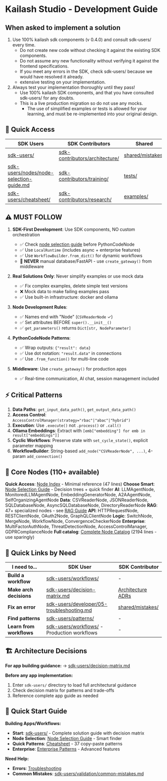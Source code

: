 # Kailash Studio - Development Guide

## When asked to implement a solution
1. Use 100% kailash sdk components (v 0.4.0) and consult sdk-users/ every time.
   - Do not create new code without checking it against the existing SDK components.
   - Do not assume any new functionality without verifying it against the frontend specifications.
   - If you meet any errors in the SDK, check sdk-users/ because we would have resolved it already. 
   - extensive testing on your implementation.
2. Always test your implementation thoroughly until they pass!
   - Use 100% kailash SDK components, and that you have consulted sdk-users/ for any doubts.
   - This is a live production migration so do not use any mocks.
     - The use of simplified examples or tests is allowed for your learning, and must be re-implemented into your original design.

## 📁 Quick Access
| **SDK Users** | **SDK Contributors** | **Shared** |
|---------------|---------------------|-----------|
| [sdk-users/](sdk-users/) | [sdk-contributors/architecture/](sdk-contributors/architecture/) | [shared/mistakes/](shared/mistakes/) |
| [sdk-users/nodes/node-selection-guide.md](sdk-users/nodes/node-selection-guide.md) | [sdk-contributors/training/](sdk-contributors/training/) | [tests/](tests/) |
| [sdk-users/cheatsheet/](sdk-users/cheatsheet/) | [sdk-contributors/research/](sdk-contributors/research/) | [examples/](examples/) |

## ⚠️ MUST FOLLOW
1. **SDK-First Development**: Use SDK components, NO custom orchestration
    - ✅ Check [node selection guide](sdk-users/nodes/node-selection-guide.md) before PythonCodeNode
    - ✅ Use `LocalRuntime` (includes async + enterprise features)
    - ✅ Use `WorkflowBuilder.from_dict()` for dynamic workflows
    - 🚨 **NEVER** manual database/FastAPI - use `create_gateway()` from middleware

2. **Real Solutions Only**: Never simplify examples or use mock data
    - ✅ Fix complex examples, delete simple test versions
    - ❌ Mock data to make failing examples pass
    - ✅ Use built-in infrastructure: docker and ollama

3. **Node Development Rules**:
    - ✅ Names end with "Node" (`CSVReaderNode` ✓)
    - ✅ Set attributes BEFORE `super().__init__()`
    - ✅ `get_parameters()` returns `Dict[str, NodeParameter]`

4. **PythonCodeNode Patterns**:
    - ✅ Wrap outputs: `{"result": data}`
    - ✅ Use dot notation: `"result.data"` in connections
    - ✅ Use `.from_function()` for multi-line code

5. **Middleware**: Use `create_gateway()` for production apps
    - ✅ Real-time communication, AI chat, session management included

## ⚡ Critical Patterns
1. **Data Paths**: `get_input_data_path()`, `get_output_data_path()`
2. **Access Control**: `AccessControlManager(strategy="rbac"|"abac"|"hybrid")`
3. **Execution**: Use `.execute()` not `.process()` or `.call()`
4. **Ollama Embeddings**: Extract with `[emb["embedding"] for emb in result["embeddings"]]`
5. **Cyclic Workflows**: Preserve state with `set_cycle_state()`, explicit parameter mapping
6. **WorkflowBuilder**: String-based `add_node("CSVReaderNode", ...)`, 4-param `add_connection()`

## 🔧 Core Nodes (110+ available)
**Quick Access**: [Node Index](sdk-users/nodes/node-index.md) - Minimal reference (47 lines)
**Choose Smart**: [Node Selection Guide](sdk-users/nodes/node-selection-guide.md) - Decision trees + quick finder
**AI**: LLMAgentNode, MonitoredLLMAgentNode, EmbeddingGeneratorNode, A2AAgentNode, SelfOrganizingAgentNode
**Data**: CSVReaderNode, JSONReaderNode, SQLDatabaseNode, AsyncSQLDatabaseNode, DirectoryReaderNode
**RAG**: 47+ specialized nodes - see [RAG Guide](sdk-users/developer/07-comprehensive-rag-guide.md)
**API**: HTTPRequestNode, RESTClientNode, OAuth2Node, GraphQLClientNode
**Logic**: SwitchNode, MergeNode, WorkflowNode, ConvergenceCheckerNode
**Enterprise**: MultiFactorAuthNode, ThreatDetectionNode, AccessControlManager, GDPRComplianceNode
**Full catalog**: [Complete Node Catalog](sdk-users/nodes/comprehensive-node-catalog.md) (2194 lines - use sparingly)

## 🔗 Quick Links by Need

| **I need to...** | **SDK User** | **SDK Contributor** |
|-------------------|--------------|---------------------|
| **Build a workflow** | [sdk-users/workflows/](sdk-users/workflows/) | - |
| **Make arch decisions** | [sdk-users/decision-matrix.md](sdk-users/decision-matrix.md) | [Architecture ADRs](sdk-contributors/architecture/adr/) |
| **Fix an error** | [sdk-users/developer/05-troubleshooting.md](sdk-users/developer/05-troubleshooting.md) | [shared/mistakes/](shared/mistakes/) |
| **Find patterns** | [sdk-users/patterns/](sdk-users/patterns/) | - |
| **Learn from workflows** | [sdk-users/workflows/](sdk-users/workflows/) - Production workflows | - |

## 🏗️ Architecture Decisions

**For app building guidance:** → [sdk-users/decision-matrix.md](sdk-users/decision-matrix.md)

**Before any app implementation:**
1. Enter `sdk-users/` directory to load full architectural guidance
2. Check decision matrix for patterns and trade-offs
3. Reference complete app guide as needed

## 🎯 Quick Start Guide

**Building Apps/Workflows:**
- **Start**: [sdk-users/](sdk-users/) - Complete solution guide with decision matrix
- **Node Selection**: [Node Selection Guide](sdk-users/nodes/node-selection-guide.md) - Smart finder
- **Quick Patterns**: [Cheatsheet](sdk-users/cheatsheet/) - 37 copy-paste patterns
- **Enterprise**: [Enterprise Patterns](sdk-users/enterprise/) - Advanced features

**Need Help:**
- **Errors**: [Troubleshooting](sdk-users/developer/05-troubleshooting.md)
- **Common Mistakes**: [sdk-users/validation/common-mistakes.md](sdk-users/validation/common-mistakes.md)

